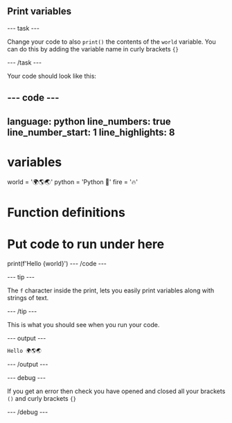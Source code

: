 <h2 class="c-project-heading--task">Print variables</h2>

--- task ---

Change your code to also `print()` the contents of the `world` variable. You can do this by adding the variable name in curly brackets `{}`

--- /task ---

Your code should look like this:

--- code ---
---
language: python
line_numbers: true
line_number_start: 1
line_highlights: 8
---
# variables
world = '🌍🌎🌏'
python = 'Python 🐍'
fire = '🔥'

# Function definitions        
  
# Put code to run under here
print(f'Hello {world}')
--- /code ---

--- tip ---

The `f` character inside the print, lets you easily print variables along with strings of text.

--- /tip ---

This is what you should see when you run your code.

--- output ---

```python
Hello 🌍🌎🌏
```

--- /output ---

--- debug ---

If you get an error then check you have opened and closed all your brackets `()` and curly brackets `{}`

--- /debug ---
